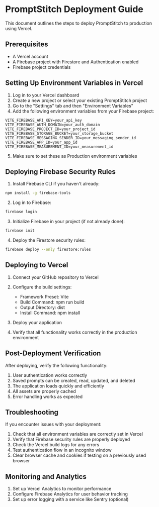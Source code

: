 # PromptStitch Deployment Guide

This document outlines the steps to deploy PromptStitch to production using Vercel.

## Prerequisites

- A Vercel account
- A Firebase project with Firestore and Authentication enabled
- Firebase project credentials

## Setting Up Environment Variables in Vercel

1. Log in to your Vercel dashboard
2. Create a new project or select your existing PromptStitch project
3. Go to the "Settings" tab and then "Environment Variables"
4. Add the following environment variables from your Firebase project:

```
VITE_FIREBASE_API_KEY=your_api_key
VITE_FIREBASE_AUTH_DOMAIN=your_auth_domain
VITE_FIREBASE_PROJECT_ID=your_project_id
VITE_FIREBASE_STORAGE_BUCKET=your_storage_bucket
VITE_FIREBASE_MESSAGING_SENDER_ID=your_messaging_sender_id
VITE_FIREBASE_APP_ID=your_app_id
VITE_FIREBASE_MEASUREMENT_ID=your_measurement_id
```

5. Make sure to set these as Production environment variables

## Deploying Firebase Security Rules

1. Install Firebase CLI if you haven't already:
```bash
npm install -g firebase-tools
```

2. Log in to Firebase:
```bash
firebase login
```

3. Initialize Firebase in your project (if not already done):
```bash
firebase init
```

4. Deploy the Firestore security rules:
```bash
firebase deploy --only firestore:rules
```

## Deploying to Vercel

1. Connect your GitHub repository to Vercel
2. Configure the build settings:
   - Framework Preset: Vite
   - Build Command: npm run build
   - Output Directory: dist
   - Install Command: npm install

3. Deploy your application
4. Verify that all functionality works correctly in the production environment

## Post-Deployment Verification

After deploying, verify the following functionality:

1. User authentication works correctly
2. Saved prompts can be created, read, updated, and deleted
3. The application loads quickly and efficiently
4. All assets are properly cached
5. Error handling works as expected

## Troubleshooting

If you encounter issues with your deployment:

1. Check that all environment variables are correctly set in Vercel
2. Verify that Firebase security rules are properly deployed
3. Check the Vercel build logs for any errors
4. Test authentication flow in an incognito window
5. Clear browser cache and cookies if testing on a previously used browser

## Monitoring and Analytics

1. Set up Vercel Analytics to monitor performance
2. Configure Firebase Analytics for user behavior tracking
3. Set up error logging with a service like Sentry (optional)